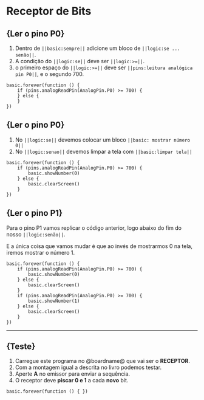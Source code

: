 # Receptor de Bits

## {Ler o pino P0}
1. Dentro de ``||basic:sempre||`` adicione um bloco de ``||logic:se ... senão||``.
2. A condição do ``||logic:se||`` deve ser ``||logic:>=||``.
3. o primeiro espaço do ``||logic:>=||`` deve ser ``||pins:leitura analógica pin P0||``, e o segundo 700.

```blocks
basic.forever(function () {
    if (pins.analogReadPin(AnalogPin.P0) >= 700) {
    } else {
    }
})
```

## {Ler o pino P0}
1. No ``||logic:se||`` devemos colocar um bloco ``||basic: mostrar número 0||``
2. No ``||logic:senao||`` devemos limpar a tela com ``||basic:limpar tela||``
```blocks
basic.forever(function () {
    if (pins.analogReadPin(AnalogPin.P0) >= 700) {
        basic.showNumber(0)
    } else {
        basic.clearScreen()
    }
})
```

## {Ler o pino P1}
Para o pino P1 vamos replicar o código anterior, logo abaixo do fim do nosso ``||logic:senão||``.

E a única coisa que vamos mudar é que ao invés de mostrarmos 0 na tela, iremos mostrar o número 1.

```blocks
basic.forever(function () {
    if (pins.analogReadPin(AnalogPin.P0) >= 700) {
        basic.showNumber(0)
    } else {
        basic.clearScreen()
    }
    if (pins.analogReadPin(AnalogPin.P0) >= 700) {
        basic.showNumber(1)
    } else {
        basic.clearScreen()
    }
})
```
---

## {Teste}
1. Carregue este programa no @boardname@ que vai ser o **RECEPTOR**.  
2. Com a montagem igual a descrita no livro podemos testar.  
3. Aperte **A** no emissor para enviar a sequência.  
4. O receptor deve **piscar 0 e 1** a cada **novo** bit.

```template
basic.forever(function () { })
```